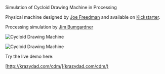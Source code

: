 Simulation of Cycloid Drawing Machine in Processing

Physical machine designed by [Joe Freedman](https://kickstarter.com/projects/1765367532/cycloid-drawing-machine) and available on [Kickstarter](https://kickstarter.com/projects/1765367532/cycloid-drawing-machine).

Processing simulation by [Jim Bumgardner](http://krazydad.com/about.php)

![Cycloid Drawing Machine](http://i.imgur.com/q4CFLI6.png "Cycloid Drawing Machine")

![Cycloid Drawing Machine](http://i.imgur.com/VC6v1op.png "Cycloid Drawing Machine")

Try the live demo here: 

[http://krazydad.com/cdm/](krazydad.com/cdm/)


